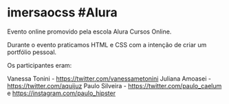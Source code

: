 # imersaocss #Alura

Evento online promovido pela escola Alura Cursos Online.

Durante o evento praticamos HTML e CSS com a intenção de criar um portfólio pessoal.

Os participantes eram:

Vanessa Tonini - https://twitter.com/vanessametonini
Juliana Amoasei - https://twitter.com/aquijuz
Paulo Silveira - https://twitter.com/paulo_caelum e https://instagram.com/paulo_hipster
